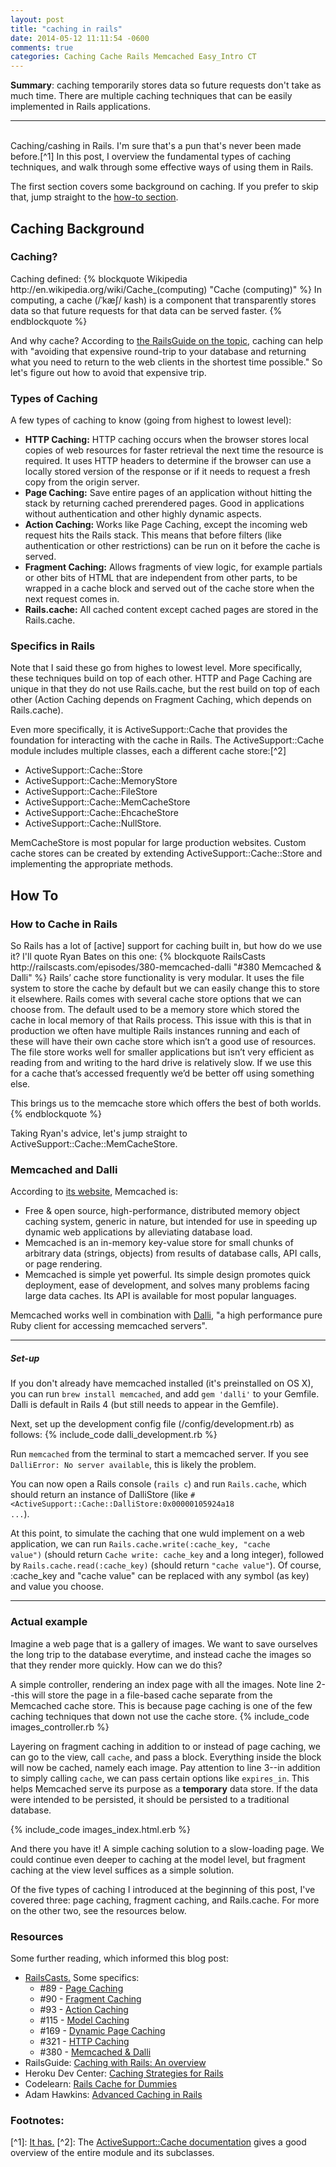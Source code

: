 ```yaml
---
layout: post
title: "caching in rails"
date: 2014-05-12 11:11:54 -0600
comments: true
categories: Caching Cache Rails Memcached Easy_Intro CT
---
```

<strong>Summary</strong>: caching temporarily stores data so future requests don't take as much time. There are multiple caching techniques that can be easily implemented in Rails applications.

--------- 
<br>
Caching/cashing in Rails. I'm sure that's a pun that's never been made before.[^1] In this post, I overview the fundamental types of caching techniques, and walk through some effective ways of using them in Rails.

The first section covers some background on caching. If you prefer to skip that, jump straight to the <a href="/blog/2014/05/12/caching-in-rails#how-to">how-to section</a>.

<h2>Caching Background</h2>

<h3>Caching?</h3>
Caching defined:
{% blockquote Wikipedia http://en.wikipedia.org/wiki/Cache_(computing) "Cache (computing)" %}
In computing, a cache (/ˈkæʃ/ kash) is a component that transparently stores data so that future requests for that data can be served faster.
{% endblockquote %}

And why cache? According to <a href="http://guides.rubyonrails.org/caching_with_rails.html">the RailsGuide on the topic</a>, caching can help with "avoiding that expensive round-trip to your database and returning what you need to return to the web clients in the shortest time possible." So let's figure out how to avoid that expensive trip.

<!--more-->

<h3>Types of Caching</h3>
A few types of caching to know (going from highest to lowest level):
<ul>
  <li>
    <strong>HTTP Caching:</strong> HTTP caching occurs when the browser stores local copies of web resources for faster retrieval the next time the resource is required. It uses HTTP headers to determine if the browser can use a locally stored version of the response or if it needs to request a fresh copy from the origin server.
  </li>
  <li>
    <strong>Page Caching:</strong> Save entire pages of an application without hitting the stack by returning cached prerendered pages. Good in applications without authentication and other highly dynamic aspects.
  </li>
  <li>
    <strong>Action Caching:</strong> Works like Page Caching, except the incoming web request hits the Rails stack. This means that before filters (like authentication or other restrictions) can be run on it before the cache is served.
  </li>
  <li>
    <strong>Fragment Caching:</strong> Allows fragments of view logic, for example partials or other bits of HTML that are independent from other parts, to be wrapped in a cache block and served out of the cache store when the next request comes in.
  </li>
  <li>
    <strong>Rails.cache:</strong> All cached content except cached pages are stored in the Rails.cache.
  </li>
</ul>


<h3>Specifics in Rails</h3>
Note that I said these go from highes to lowest level. More specifically, these techniques build on top of each other. HTTP and Page Caching are unique in that they do not use Rails.cache, but the rest build on top of each other (Action Caching depends on Fragment Caching, which depends on Rails.cache).

Even more specifically, it is ActiveSupport::Cache that provides the foundation for interacting with the cache in Rails. The ActiveSupport::Cache module includes multiple classes, each a different cache store:[^2]
<ul>
  <li>ActiveSupport::Cache::Store</li>
  <li>ActiveSupport::Cache::MemoryStore</li>
  <li>ActiveSupport::Cache::FileStore</li>
  <li>ActiveSupport::Cache::MemCacheStore</li>
  <li>ActiveSupport::Cache::EhcacheStore</li>
  <li>ActiveSupport::Cache::NullStore.</li>
</ul>
MemCacheStore is most popular for large production websites. Custom cache stores can be created by extending ActiveSupport::Cache::Store and implementing the appropriate methods.

<h2 id="how-to">How To</h2>

<h3>How to Cache in Rails</h3>
So Rails has a lot of [active] support for caching built in, but how do we use it? I'll quote Ryan Bates on this one:
{% blockquote RailsCasts http://railscasts.com/episodes/380-memcached-dalli "#380 Memcached & Dalli" %}
Rails’ cache store functionality is very modular. It uses the file system to store the cache by default but we can easily change this to store it elsewhere. Rails comes with several cache store options that we can choose from. The default used to be a memory store which stored the cache in local memory of that Rails process. This issue with this is that in production we often have multiple Rails instances running and each of these will have their own cache store which isn’t a good use of resources. The file store works well for smaller applications but isn’t very efficient as reading from and writing to the hard drive is relatively slow. If we use this for a cache that’s accessed frequently we’d be better off using something else.

This brings us to the memcache store which offers the best of both worlds.
{% endblockquote %}

Taking Ryan's advice, let's jump straight to ActiveSupport::Cache::MemCacheStore.

<h3>Memcached and Dalli</h3>
According to <a href="http://memcached.org/">its website</a>, Memcached is:
<ul>
  <li>Free & open source, high-performance, distributed memory object caching system, generic in nature, but intended for use in speeding up dynamic web applications by alleviating database load.</li>
  <li>Memcached is an in-memory key-value store for small chunks of arbitrary data (strings, objects) from results of database calls, API calls, or page rendering.</li>
  <li>Memcached is simple yet powerful. Its simple design promotes quick deployment, ease of development, and solves many problems facing large data caches. Its API is available for most popular languages.</li>
</ul>
Memcached works well in combination with <a href="https://github.com/mperham/dalli">Dalli</a>, "a high performance pure Ruby client for accessing memcached servers".

-----
<h5>Set-up</h5>
If you don't already have memcached installed (it's preinstalled on OS X), you can run <code>brew install memcached</code>, and add <code>gem 'dalli'</code> to your Gemfile. Dalli is default in Rails 4 (but still needs to appear in the Gemfile).

Next, set up the development config file (/config/development.rb) as follows:
{% include_code dalli_development.rb %}

Run <code>memcached</code> from the terminal to start a memcached server. If you see <code>DalliError: No server available</code>, this is likely the problem.

You can now open a Rails console (<code>rails c</code>) and run <code>Rails.cache</code>, which should return an instance of DalliStore (like <code>#<ActiveSupport::Cache::DalliStore:0x00000105924a18 ...</code>).

At this point, to simulate the caching that one wuld implement on a web application, we can run <code>Rails.cache.write(:cache_key, "cache value")</code> (should return <code>Cache write: cache_key</code> and a long integer), followed by <code>Rails.cache.read(:cache_key)</code> (should return <code>"cache value"</code>). Of course, :cache_key and "cache value" can be replaced with any symbol (as key) and value you choose.

-----
<h3>Actual example</h3>
Imagine a web page that is a gallery of images. We want to save ourselves the long trip to the database everytime, and instead cache the images so that they render more quickly. How can we do this?

A simple controller, rendering an index page with all the images. Note line 2--this will store the page in a file-based cache separate from the Memcached cache store. This is because page caching is one of the few caching techniques that down not use the cache store.
{% include_code images_controller.rb %}

Layering on fragment caching in addition to or instead of page caching, we can go to the view, call <code>cache</code>, and pass a block. Everything inside the block will now be cached, namely each image. Pay attention to line 3--in addition to simply calling <code>cache</code>, we can pass certain options like <code>expires_in</code>. This helps Memcached serve its purpose as a <strong>temporary</strong> data store. If the data were intended to be persisted, it should be persisted to a traditional database.

{% include_code images_index.html.erb %}

And there you have it! A simple caching solution to a slow-loading page. We could continue even deeper to caching at the model level, but fragment caching at the view level suffices as a simple solution.

Of the five types of caching I introduced at the beginning of this post, I've covered three: page caching, fragment caching, and Rails.cache. For more on the other two, see the resources below.

<h3>Resources</h3>
Some further reading, which informed this blog post:
<ul>
  <li><a href="http://railscasts.com/?tag_id=18">RailsCasts.</a> Some specifics:
    <ul>
      <li>#89 - <a href="http://railscasts.com/episodes/89-page-caching-revised">Page Caching</a></li>
      <li>#90 - <a href="http://railscasts.com/episodes/90-fragment-caching-revised">Fragment Caching</a></li>
      <li>#93 - <a href="http://railscasts.com/episodes/93-action-caching">Action Caching</a></li>
      <li>#115 - <a href="http://railscasts.com/episodes/115-model-caching-revised">Model Caching</a></li>
      <li>#169 - <a href="http://railscasts.com/episodes/169-dynamic-page-caching-revised">Dynamic Page Caching</a></li>
      <li>#321 - <a href="http://railscasts.com/episodes/321-http-caching">HTTP Caching</a></li>
      <li>#380 - <a href="http://railscasts.com/episodes/380-memcached-dalli">Memcached & Dalli</a></li>
    </ul>
  </li>
  <li>RailsGuide: <a href="http://guides.rubyonrails.org/caching_with_rails.html">Caching with Rails: An overview</a></li>
  <li>Heroku Dev Center: <a href="https://devcenter.heroku.com/articles/caching-strategies">Caching Strategies for Rails</a></li>
  <li>Codelearn: <a href="http://www.codelearn.org/blog/rails-cache-with-examples">Rails Cache for Dummies</a></li>
  <li>Adam Hawkins: <a href="http://hawkins.io/2011/05/advanced_caching_in_rails/">Advanced Caching in Rails</a></li>
</ul>


<h3>Footnotes:</h3>
[^1]: <a href="https://www.google.com/search?btnG=1&pws=0&q=cashing+caching">It has.</a>
[^2]: The <a href="http://api.rubyonrails.org/classes/ActiveSupport/Cache.html">ActiveSupport::Cache documentation</a> gives a good overview of the entire module and its subclasses.
